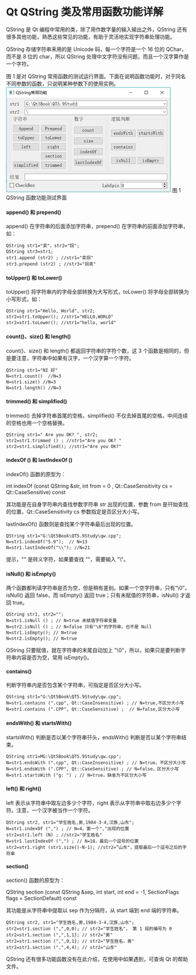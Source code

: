 # Qt QString 类及常用函数功能详解

QString 是 Qt 编程中常用的类，除了用作数字量的输入输出之外，QString 还有很多其他功能，熟悉这些常见的功能，有助于灵活地实现字符串处理功能。

QString 存储字符串釆用的是 Unicode 码，每一个字符是一个 16 位的 QChar，而不是 8 位的 char，所以 QString 处理中文字符没有问题，而且一个汉字算作是一个字符。

图 1 是对 QString 常用函数的测试运行界面。下面在说明函数功能时，对于同名不同参数的函数，只说明某种参数下的使用实例。
![](img/b6c263354be0fef53ad777d5a6fa0d2b.jpg)
图 1 QString 函数功能测试界面

#### append() 和 prepend()

append() 在字符串的后面添加字符串，prepend() 在字符串的前面添加字符串，如：

```
QString str1="卖"，str2="拐";
QString str3=str1;
str1.append (str2) ; //str1="卖拐"
str3.prepend (str2) ; //str3="拐卖"
```

#### toUpper() 和 toLower()

toUpper() 将字符串内的字母全部转换为大写形式，toLower() 将字母全部转换为小写形式，如：

```
QString str1="Hello, World", str2;
str2=str1.toUpper(); //str1="HELLO,WORLD"
str2=str1.toLower(); //str1="hello, world"
```

#### count()、size() 和 length()

count()、size() 和 length() 都返回字符串的字符个数，这 3 个函数是相同的，但是要注意，字符串中如果有汉字，一个汉字算一个字符。

```
QString str1="NI 好"
N=str1.count()  //N=3
N=str1.size() //N=3
N=str1.length() //N=3
```

#### trimmed() 和 simplified()

trimmed() 去掉字符串首尾的空格，simplified() 不仅去掉首尾的空格，中间连续的空格也用一个空格替换。

```
QString str1=" Are you OK? ", str2;
str2=str1.trimmed () ; //str1="Are you OK? "
str2=str1.simplified(); //str1="Are you OK?"
```

#### indexOf () 和 lastIndexOf ()

indexOf() 函数的原型为：

int indexOf (const QString &str, int from = 0 , Qt::CaseSensitivity cs = Qt::CaseSensitive) const

其功能是在自身字符串内查找参数字符串 str 出现的位置，参数 from 是幵始查找的位置，Qt::CaseSensitivity cs 参数指定是否区分大小写。

lastIndexOf() 函数则是查找某个字符串最后出现的位置。

```
QString str1="G:\Qt5Book\QT5.9Study\qw.cpp";
N=str1.indexOf("5.9");  // N=13
N=str1.lastIndexOf("\\"); //N=21
```

提示，"\" 是转义字符，如果要查找 "\"，需要输入 "\\"。

#### isNull() 和 isEmpty()

两个函数都判读字符串是否为空，但是稍有差别。如果一个空字符串，只有“\0”，isNull() 返回 false，而 isEmpty() 返回 true；只有未赋值的字符串，isNull() 才返回 true。

```
QString str1, str2="";
N=str1.isNull () ; // N=true 未赋值字符串变量
N=str2.isNull () ; // N=false 只有"\0"的字符串，也不是 Null
N=str1.isEmpty(); // N=true
N=str2.isEmpty(); // N=true
```

QString 只要赋值，就在字符串的末尾自动加上 "\0"，所以，如果只是要判断字符串内容是否为空，常用 isEmpty()。

#### contains()

判断字符串内是否包含某个字符串，可指定是否区分大小写。

```
QString str1="G:\Qt5Book\QT5.9Study\qw.cpp";
N=str1.contains (".cpp", Qt::CaseInsensitive) ; // N=true,不区分大小写
N=str1.contains (".CPP", Qt::CaseSensitive) ;  // N=false,区分大小写
```

#### endsWith() 和 startsWith()

startsWith() 判断是否以某个字符串幵头，endsWith() 判断是否以某个字符串结束。

```
QString str1=MG:\Qt5Book\QT5.9Study\qw.cpp";
N=str1.endsWith (".cpp", Qt::CaseInsensitive) ; // N=true，不区分大小写
N=str1.endsWith (".CPP", Qt::CaseSensitive) ; // N=false，区分大小写
N=str1.startsWith ("g: ") ; // N=true，缺省为不区分大小写
```

#### left() 和 right()

left 表示从字符串中取左边多少个字符，right 表示从字符串中取右边多少个字符。注意，一个汉字被当作一个字符。

```
QString str2, str1="学生姓名,男,1984-3-4,汉族,山东";
N=str1.indexOf (",") ; // N=4，第一个","出现的位置
str2=str1.left (N) ; //str2="学生姓名"
N=str1.lastIndexOf (",") ; // N=18，最后一个逗号的位置
str2=str1.right (str1.size()-N-1); //str2=”山东"，提取最后一个逗号之后的字符串
```

#### section()

section() 函数的原型为：

QString section (const QString &sep, int start, int end = -1, SectionFlags flags = SectionDefault) const

其功能是从字符串中提取以 sep 作为分隔符，从 start 端到 end 端的字符串。

```
QString str2, str1="学生姓名,男,1984-3-4,汉族,山东";
str2=str1.section (",",0,0); // str2="学生姓名"， 第 1 段的编号为 0
str2=str1.section (",",1,1}; // str2="男"
str2=str1.section (",",0,1}; // str2="学生姓名，男"
str2=str1.section (",",4,4); // str2="山东"
```

QString 还有很多功能函数没有在此介绍，在使用中如果遇到，可查询 Qt 的帮助文件。